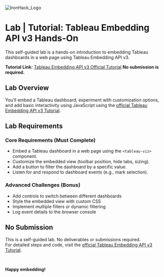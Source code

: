 ![IronHack_Logo](https://user-images.githubusercontent.com/92721547/180665853-e52e3369-9973-4c1e-8d88-1ecef1eb8e9e.png)

# Lab | Tutorial: Tableau Embedding API v3 Hands-On

This self-guided lab is a hands-on introduction to embedding Tableau dashboards in a web page using Tableau Embedding API v3.  

**Tutorial Link:** [Tableau Embedding API v3 Official Tutorial](https://help.tableau.com/current/api/embedding_api/en-us/tutorial/tutorial.html) **No submission is required.**


## Lab Overview

You’ll embed a Tableau dashboard, experiment with customization options, and add basic interactivity using JavaScript using the [official Tableau Embedding API v3 Tutorial](https://help.tableau.com/current/api/embedding_api/en-us/tutorial/tutorial.html).

## Lab Requirements

### Core Requirements (Must Complete)

- Embed a Tableau dashboard in a web page using the `<tableau-viz>` component.
- Customize the embedded view (toolbar position, hide tabs, sizing).
- Add a button to filter the dashboard by a specific value.
- Listen for and respond to dashboard events (e.g., mark selection).

### Advanced Challenges (Bonus)

- Add controls to switch between different dashboards  
- Style the embedded view with custom CSS  
- Implement multiple filters or dynamic filtering  
- Log event details to the browser console

## No Submission

This is a self-guided lab. No deliverables or submissions required.  
For detailed steps and code, visit the [official Tableau Embedding API v3 Tutorial](https://help.tableau.com/current/api/embedding_api/en-us/tutorial/tutorial.html).

<br>

**Happy embedding!**